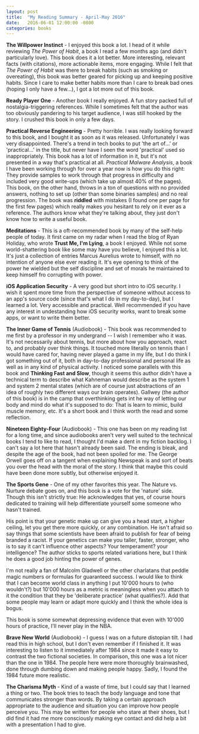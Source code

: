 ```yaml
---
layout: post
title:  "My Reading Summary - April-May 2016"
date:   2016-06-01 12:00:00 -0800
categories: books
---
```


**The Willpower Instinct** - I enjoyed this book a lot. I head of it while reviewing _The Power of Habit_, a book I read a few months ago (and didn't particularly love). This book does it a lot better. More interesting,  relevant facts (with citations), more actionable items, more engaging. While I felt that _The Power of Habit_ was there to break habits (such as smoking or overeating), this book was better geared for picking up and keeping positive habits. Since I care to make better habits more than I care to break bad ones (hoping I only have a few...), I got a lot more out of this book.

**Ready Player One** - Another book I really enjoyed. A fun story packed full of nostalgia-triggering references. While I sometimes felt that the author was too obviously pandering to his target audience, I was still hooked by the story. I crushed this book in only a few days.

**Practical Reverse Engineering** - Pretty horrible. I was really looking forward to this book, and I bought it as soon as it was released. Unfortunately I was very disappointed. There's a trend in tech books to put 'the art of...' or 'practical...' in the title, but never have I seen the word 'practical' used so inappropriately. This book has a lot of information in it, but it's not presented in a way that's practical at all. _Practical Malware Analysis_, a book I have been working through for over a year now is how you do this right: They provide samples to work through that progress in difficulty and included very good write-ups (which take up almost 40% of the pages). This book, on the other hand, throws in a ton of questions with no provided answers, nothing to set up (other than some binaries samples) and no real progression. The book was **riddled** with mistakes (I found one per page for the first few pages) which really makes you hesitant to rely on it ever as a reference. The authors know what they're talking about, they just don't know how to write a useful book.

**Meditations** - This is a oft-recommended book by many of the self-help people of today. It first came on my radar when I read the blog of Ryan Holiday, who wrote __Trust Me, I'm Lying__, a book I enjoyed. While not some world-shattering book like some may have you believe, I enjoyed this a lot. It's just a collection of entries Marcus Aurelius wrote to himself, with no intention of anyone else ever reading it. It's eye opening to think of the power he wielded but the self discipline and set of morals he maintained to keep himself fro corrupting with power.

**iOS Application Security** - A very good but short intro to iOS security. I wish it spent more time from the perspective of someone without access to an app's source code (since that's what I do in my day-to-day), but I learned a lot. Very accessible and practical. Well recommended if you have any interest in undestanding how iOS security works, want to break some apps, or want to write them better.

**The Inner Game of Tennis** (Audiobook) - This book was recommended to me first by a professor in my undergrand -- I wish I remember who it was. It's not necessarily about tennis, but more about how you approach, react to, and probably over think things. It touched more literally on tennis than I would have cared for, having never played a game in my life, but I do think I got something out of it, both in day-to-day professional and personal life as well as in any kind of physical activity. I noticed some parallels with this book and __Thinking Fast and Slow__, though it seems this author didn't have a technical term to describe what Kahneman would describe as the system 1 and system 2 mental states (which are of course just abstractions of an idea of roughly two different ways our brain operates). Gallwey (the author of this book) is in the camp that overthinking gets int he way of letting our body and mind do what it's supposed to do: That is learn to mimic, build muscle memory, etc. It's a short book and I think worth the read and some reflection.

**Nineteen Eighty-Four** (Audiobook) - This one has been on my reading list for a long time, and since audiobooks aren't very well suited to the technical books I tend to like to read, I thought I'd make a dent in my fiction backlog. I can't say a lot here that hasn't already been said. The ending is bleak, and despite the age of the book, had not been spoiled for me. The George Orwell goes off on a tangent when explaining Newspeak is and sort of beats you over the head with the moral of the story. I think that maybe this could have been done more subtly, but otherwise enjoyed it.

**The Sports Gene** - One of my other favorites this year. The Nature vs. Nurture debate goes on, and this book is a vote for the 'nature' side. Though this isn't strictly true: He acknowledges that yes, of course hours dedicated to training will help differentiate yourself some someone who hasn't trained.

His point is that your genetic make up can give you a head start, a higher ceiling, let you get there more quickly, or any combination. He isn't afraid so say things that some scientists have been afraid to publish for fear of being branded a racist. If your genetics can make you taller, faster, stronger, who is to say it can't influence other aspects? Your temperament? your intelligence? The author sticks to sports related variations here, but I think he does a good job hinting the power of genes.

I'm not really a fan of Malcolm Gladwell or the other charlatans that peddle magic numbers or formulas for guaranteed success. I would like to think that I can become world class in anything I put 10'000 hours to (who wouldn't?) but 10'000 hours as a metric is meaningless when you attach to it the condition that they be 'deliberate practice' (what qualifies?). Add that some people may learn or adapt more quickly and I think the whole idea is bogus.

This book is some somewhat depressing evidence that even with 10'000 hours of practice, I'll never play in the NBA.

**Brave New World** (Audiobook) - I guess I was on a future distopian tilt. I had read this in high school, but I don't even remember if I finished it. It was interesting to listen to it immediately after 1984 since it made it easy to contrast the two fictional societies. In comparison, this one was a lot nicer than the one in 1984. The people here were more thoroughly brainwashed, done through dumbing down and making people happy. Sadly, I found the 1984 future more realistic.

**The Charisma Myth** - Kind of a waste of time, but I could say that I learned a thing or two. The book tries to teach the body language and tone that communicates stronger than words. By taking a certain approach appropriate to the audience and situation you can improve how people perceive you. This may be written for people who stare at their shoes, but I did find it had me more consciously making eye contact and did help a bit with a presentation I had to give.
